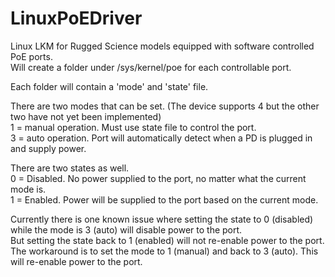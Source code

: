 # LinuxPoEDriver

Linux LKM for Rugged Science models equipped with software controlled PoE ports.  
Will create a folder under /sys/kernel/poe for each controllable port.  

Each folder will contain a 'mode' and 'state' file.  

There are two modes that can be set. (The device supports 4 but the other two have not yet been implemented)  
1 = manual operation. Must use state file to control the port.  
3 = auto operation. Port will automatically detect when a PD is plugged in and supply power.  

There are two states as well.  
0 = Disabled. No power supplied to the port, no matter what the current mode is.  
1 = Enabled. Power will be supplied to the port based on the current mode.  

Currently there is one known issue where setting the state to 0 (disabled) while the mode is 3 (auto) will disable power to the port.  
But setting the state back to 1 (enabled) will not re-enable power to the port.  
The workaround is to set the mode to 1 (manual) and back to 3 (auto). This will re-enable power to the port.

